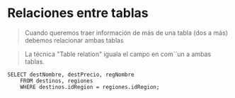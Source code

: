 # Relaciones entre tablas 

> Cuando queremos traer información de más de una tabla
> (dos a más) debemos relacionar ambas tablas  

> La técnica "Table relation" iguala el campo en com´´un a ambas tablas.  
 
    SELECT destNombre, destPrecio, regNombre  
        FROM destinos, regiones  
        WHERE destinos.idRegion = regiones.idRegion;  
        
 